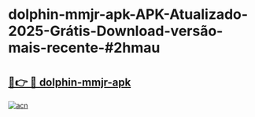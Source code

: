 # dolphin-mmjr-apk-APK-Atualizado-2025-Grátis-Download-versão-mais-recente-#2hmau

# <h2><a href="https://ainizakaria.my?title=dolphin-mmjr-apk&ref=24M">🔗👉 🔴 dolphin-mmjr-apk</a></h2>

[![acn](https://github.com/user-attachments/assets/0f9c940e-d8b0-45ae-aac7-cd30a18b3e1c)](https://ainizakaria.my?title=dolphin-mmjr-apk&ref=24M)

